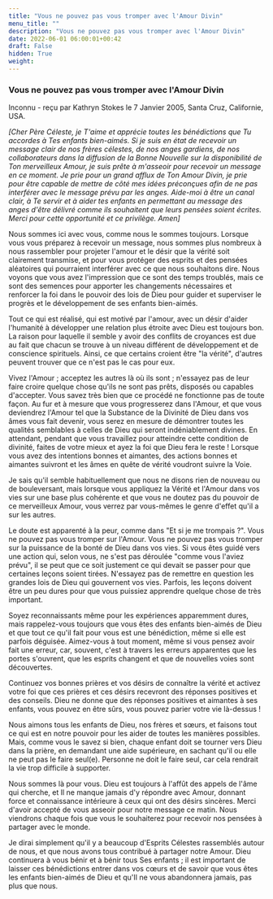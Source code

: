 ```yaml
---
title: "Vous ne pouvez pas vous tromper avec l'Amour Divin"
menu_title: ""
description: "Vous ne pouvez pas vous tromper avec l'Amour Divin"
date: 2022-06-01 06:00:01+00:42
draft: False
hidden: True
weight:
---
```

### Vous ne pouvez pas vous tromper avec l'Amour Divin

Inconnu - reçu par Kathryn Stokes le 7 Janvier 2005, Santa Cruz, Californie, USA.

*[Cher Père Céleste, je T'aime et apprécie toutes les bénédictions que Tu accordes à Tes enfants bien-aimés. Si je suis en état de recevoir un message clair de nos frères célestes, de nos anges gardiens, de nos collaborateurs dans la diffusion de la Bonne Nouvelle sur la disponibilité de Ton merveilleux Amour, je suis prête à m'asseoir pour recevoir un message en ce moment. Je prie pour un grand afflux de Ton Amour Divin, je prie pour être capable de mettre de côté mes idées préconçues afin de ne pas interférer avec le message prévu par les anges. Aide-moi à être un canal clair, à Te servir et à aider tes enfants en permettant au message des anges d'être délivré comme ils souhaitent que leurs pensées soient écrites. Merci pour cette opportunité et ce privilège. Amen]*

Nous sommes ici avec vous, comme nous le sommes toujours. Lorsque vous vous préparez à recevoir un message, nous sommes plus nombreux à nous rassembler pour projeter l'amour et le désir que la vérité soit clairement transmise, et pour vous protéger des esprits et des pensées aléatoires qui pourraient interférer avec ce que nous souhaitons dire.
Nous voyons que vous avez l'impression que ce sont des temps troublés, mais ce sont des semences pour apporter les changements nécessaires et renforcer la foi dans le pouvoir des lois de Dieu pour guider et superviser le progrès et le développement de ses enfants bien-aimés.

Tout ce qui est réalisé, qui est motivé par l'amour, avec un désir d'aider l'humanité à développer une relation plus étroite avec Dieu est toujours bon. La raison pour laquelle il semble y avoir des conflits de croyances est due au fait que chacun se trouve à un niveau différent de développement et de conscience spirituels. Ainsi, ce que certains croient être "la vérité", d'autres peuvent trouver que ce n'est pas le cas pour eux.

Vivez l'Amour ; acceptez les autres là où ils sont ; n'essayez pas de leur faire croire quelque chose qu'ils ne sont pas prêts, disposés ou capables d'accepter. Vous savez très bien que ce procédé ne fonctionne pas de toute façon. Au fur et à mesure que vous progresserez dans l'Amour, et que vous deviendrez l'Amour tel que la Substance de la Divinité de Dieu dans vos âmes vous fait devenir, vous serez en mesure de démontrer toutes les qualités semblables à celles de Dieu qui seront indéniablement divines.
En attendant, pendant que vous travaillez pour atteindre cette condition de divinité, faites de votre mieux et ayez la foi que Dieu fera le reste ! Lorsque vous avez des intentions bonnes et aimantes, des actions bonnes et aimantes suivront et les âmes en quête de vérité voudront suivre la Voie.

Je sais qu'il semble habituellement que nous ne disons rien de nouveau ou de bouleversant, mais lorsque vous appliquez la Vérité et l'Amour dans vos vies sur une base plus cohérente et que vous ne doutez pas du pouvoir de ce merveilleux Amour, vous verrez par vous-mêmes le genre d'effet qu'il a sur les autres.

Le doute est apparenté à la peur, comme dans "Et si je me trompais ?". Vous ne pouvez pas vous tromper sur l'Amour. Vous ne pouvez pas vous tromper sur la puissance de la bonté de Dieu dans vos vies. Si vous êtes guidé vers une action qui, selon vous, ne s'est pas déroulée "comme vous l'aviez prévu", il se peut que ce soit justement ce qui devait se passer pour que certaines leçons soient tirées. N'essayez pas de remettre en question les grandes lois de Dieu qui gouvernent vos vies. Parfois, les leçons doivent être un peu dures pour que vous puissiez apprendre quelque chose de très important.

Soyez reconnaissants même pour les expériences apparemment dures, mais rappelez-vous toujours que vous êtes des enfants bien-aimés de Dieu et que tout ce qu'il fait pour vous est une bénédiction, même si elle est parfois déguisée. Aimez-vous à tout moment, même si vous pensez avoir fait une erreur, car, souvent, c'est à travers les erreurs apparentes que les portes s'ouvrent, que les esprits changent et que de nouvelles voies sont découvertes.

Continuez vos bonnes prières et vos désirs de connaître la vérité et activez votre foi que ces prières et ces désirs recevront des réponses positives et des conseils. Dieu ne donne que des réponses positives et aimantes à ses enfants, vous pouvez en être sûrs, vous pouvez parier votre vie là-dessus !

Nous aimons tous les enfants de Dieu, nos frères et sœurs, et faisons tout ce qui est en notre pouvoir pour les aider de toutes les manières possibles. Mais, comme vous le savez si bien, chaque enfant doit se tourner vers Dieu dans la prière, en demandant une aide supérieure, en sachant qu'il ou elle ne peut pas le faire seul(e). Personne ne doit le faire seul, car cela rendrait la vie trop difficile à supporter.

Nous sommes là pour vous. Dieu est toujours à l'affût des appels de l'âme qui cherche, et Il ne manque jamais d'y répondre avec Amour, donnant force et connaissance intérieure à ceux qui ont des désirs sincères. Merci d'avoir accepté de vous asseoir pour notre message ce matin. Nous viendrons chaque fois que vous le souhaiterez pour recevoir nos pensées à partager avec le monde.

Je dirai simplement qu'il y a beaucoup d'Esprits Célestes rassemblés autour de nous, et que nous avons tous contribué à partager notre Amour. Dieu continuera à vous bénir et à bénir tous Ses enfants ; il est important de laisser ces bénédictions entrer dans vos cœurs et de savoir que vous êtes les enfants bien-aimés de Dieu et qu'Il ne vous abandonnera jamais, pas plus que nous.
